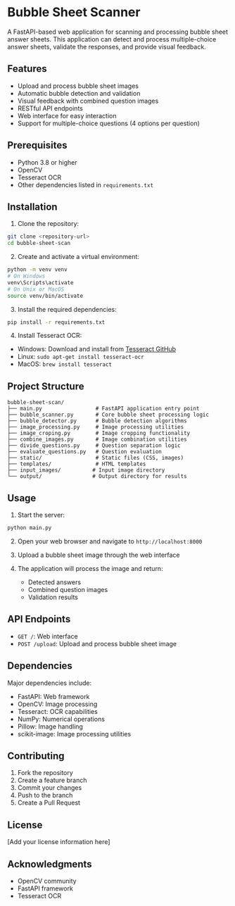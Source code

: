 # Bubble Sheet Scanner

A FastAPI-based web application for scanning and processing bubble sheet answer sheets. This application can detect and process multiple-choice answer sheets, validate the responses, and provide visual feedback.

## Features

- Upload and process bubble sheet images
- Automatic bubble detection and validation
- Visual feedback with combined question images
- RESTful API endpoints
- Web interface for easy interaction
- Support for multiple-choice questions (4 options per question)

## Prerequisites

- Python 3.8 or higher
- OpenCV
- Tesseract OCR
- Other dependencies listed in `requirements.txt`

## Installation

1. Clone the repository:
```bash
git clone <repository-url>
cd bubble-sheet-scan
```

2. Create and activate a virtual environment:
```bash
python -m venv venv
# On Windows
venv\Scripts\activate
# On Unix or MacOS
source venv/bin/activate
```

3. Install the required dependencies:
```bash
pip install -r requirements.txt
```

4. Install Tesseract OCR:
- Windows: Download and install from [Tesseract GitHub](https://github.com/UB-Mannheim/tesseract/wiki)
- Linux: `sudo apt-get install tesseract-ocr`
- MacOS: `brew install tesseract`

## Project Structure

```
bubble-sheet-scan/
├── main.py                 # FastAPI application entry point
├── bubble_scanner.py       # Core bubble sheet processing logic
├── bubble_detector.py      # Bubble detection algorithms
├── image_processing.py     # Image processing utilities
├── image_croping.py        # Image cropping functionality
├── combine_images.py       # Image combination utilities
├── divide_questions.py     # Question separation logic
├── evaluate_questions.py   # Question evaluation
├── static/                 # Static files (CSS, images)
├── templates/              # HTML templates
├── input_images/          # Input image directory
└── output/                # Output directory for results
```

## Usage

1. Start the server:
```bash
python main.py
```

2. Open your web browser and navigate to `http://localhost:8000`

3. Upload a bubble sheet image through the web interface

4. The application will process the image and return:
   - Detected answers
   - Combined question images
   - Validation results

## API Endpoints

- `GET /`: Web interface
- `POST /upload`: Upload and process bubble sheet image

## Dependencies

Major dependencies include:
- FastAPI: Web framework
- OpenCV: Image processing
- Tesseract: OCR capabilities
- NumPy: Numerical operations
- Pillow: Image handling
- scikit-image: Image processing utilities

## Contributing

1. Fork the repository
2. Create a feature branch
3. Commit your changes
4. Push to the branch
5. Create a Pull Request

## License

[Add your license information here]

## Acknowledgments

- OpenCV community
- FastAPI framework
- Tesseract OCR 